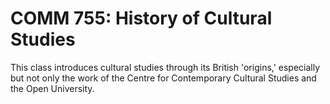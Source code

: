 # COMM 755: History of Cultural Studies

This class introduces cultural studies through its British 'origins,' especially but not only the work of the Centre for Contemporary Cultural Studies and the Open University.